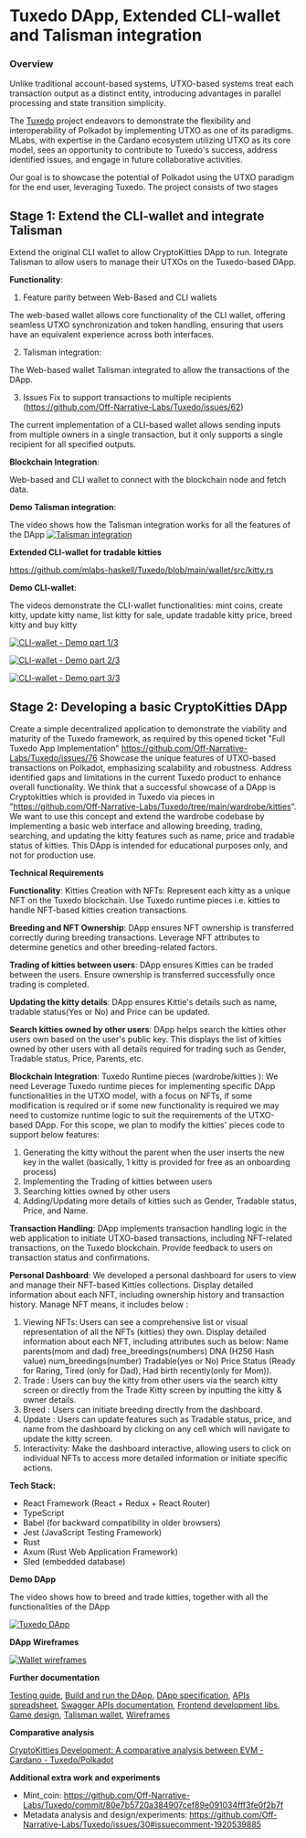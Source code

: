 # Tuxedo DApp, Extended CLI-wallet and Talisman integration

### Overview

Unlike traditional account-based systems, UTXO-based systems treat each transaction output as a distinct entity, introducing advantages in parallel processing and state transition simplicity.

The [Tuxedo](https://github.com/Off-Narrative-Labs/Tuxedo) project endeavors to demonstrate the flexibility and interoperability of Polkadot by implementing UTXO as one of its paradigms. MLabs, with expertise in the Cardano ecosystem utilizing UTXO as its core model, sees an opportunity to contribute to Tuxedo's success, address identified issues, and engage in future collaborative activities.

Our goal is to showcase the potential of Polkadot using the UTXO paradigm for the end user, leveraging Tuxedo. The project consists of two stages

## Stage 1: Extend the CLI-wallet and integrate Talisman

Extend the original CLI wallet to allow CryptoKitties DApp to run. Integrate Talisman to allow users to manage their UTXOs on the Tuxedo-based DApp.

**Functionality**:

1. Feature parity between Web-Based and CLI wallets
   
The web-based wallet allows core functionality of the CLI wallet, offering seamless UTXO synchronization and token handling, ensuring that users have an equivalent experience across both interfaces.

2. Talisman integration:

The Web-based wallet Talisman integrated to allow the transactions of the DApp.

3. Issues Fix to support transactions to multiple recipients (<https://github.com/Off-Narrative-Labs/Tuxedo/issues/62>)
   
The current implementation of a CLI-based wallet allows sending inputs from multiple owners in a single transaction, but it only supports a single recipient for all specified outputs.


**Blockchain Integration**:

Web-based and CLI wallet to connect with the blockchain node and fetch data.

**Demo Talisman integration**:

The video shows how the Talisman integration works for all the features of the DApp
[![Talisman integration](https://lh3.googleusercontent.com/fife/ALs6j_H0alrnYohHiTA8-ba66gKTIanTJEIpqpG3a_BypxrYF4x9RqyuEOPPNMFG2klmzx_XO41vzLjZozlEl-c6JSINV3tselBbCUq80lasnGIvlRQoHvv1btt7w2VJ5X3MpjKZvbTooqm-AjNfBnAOy8iNXOOKsfRVjoRAoTHrDQ1P6d7gHvo9lQk8Yxui-8LYIt4qr-IEgzD4GPxMkP--8AAuLqgn3I0uQxRxcYq5VaO1wmW9_6wU8E2Vw2xv95uipUoG4Jiw1UPosWKFExrBCdO1D_pAwknRpS5KXAuJl3zbmgbkiEZ4Z77eO-fwSqjC-YA_MWWYWj4ubG6avZQG3Jt4d-TNIrLKRXjj-o-eOR3D0HDuMgHSofDnLCs6PnvQ0MyGuYjW4aw96TD7GVrLclseyzgvR5NbFSdF8Vp9woxc2Ve8Tyx-cZJgEy6AhIW2Zn-588nFm3PXus4zgI-D41SbFgH8-iRiGsYUlUS1tlxbIELvMBznqVSQSpOJIeFidhwnnP12EC5qkK9RjTmhEbTlmEI6AhpiXwkX6zUv_awLSN58lKJmFDhozhx1HEvtKhdg_B9t6exLhGeB7LbU9KvueWIgxXC5Ey7Ijn-DvjyRf78Rp35pAb_n9Ucelz4cgXffawjo4D4B76wAT6fV-ILjfvsPN1JTAf_vJu9-LjLf-OqjUpuYbYBK1Ve7Yo1c1jfNimGTZFhYihLx62LK6dnf_PT-Nn_pucGCUgjbMDuZkEccjhDhjxwM6wz0Uj8mVQ_OE4UNv-vm1QqkNSSDw5tgRxI7v-_XSSPLGc1LoC0WanUI9LswnW2SovLw0nmJqMngCYUdOjSFLrTunEP80mZVpVhjjJeBsE-nIEUwCDMgs49YwSgwRn3RZoF10_lnpNwj3dP0uA7OCi8SdAeNzbk1btpZoI7hWwQ09ugejTJ46HMDd91FFxHWguxWY7YPTQmbcNk1ZOG0I5bB0A9pzGrJXnDj4OgonDxnsvtvsar8FhkE8YZkVUF5eWHw-llYnJFF9EE_D9OdtzZtQYd3QOLfksEwdCW4p_PBAltns3GPrL7Uuhqe-JsImwSS_vv2xssdL4TjosEQgHRSlw2c6bpeUJ9fU0xewnqaZJxy0m6J22AkQfBaanld9dZjtMVnV7XR4kmEzqqxxfVeqhWdrnY9azZKl46TP8DQRb_iCa0qVVY9GlUTC7slbAc0yCbcqzbwtk-jbLOfvy1FElL0htffkxOia5V8iJ5xY6U50ILipEHWqk3arZkwIhiY89xa1Q2zZvgMEW1MyGl25BByo1wUMRwMXJc6Q0OjRcOFWOC-png_Moa8W2joTxAfOLxiX6uqo21SNaZVO5TuRcK_LeyXW1H1QB2lJ3mzQU_NEA_6MVoWKsrmV7sfYu8pyGdH77FPge7w5Bk7W11wihECRVX-BMeCXor-inldO5UaaIlDglzsDyPhcLH0AohVxNJ1PPFUXverO70p5mm8U3m-u1qK4E63_Wjt3uejOr2XP5zh_IZzYCiH6vkGyRFdu2AN06rXBBMqbU-Dd_648D1VN-eU_0zhdv7rZ6yIYucguK8nkyzk-syV6b4xsWFJrNCT0YyFkDGvuTc)](https://www.loom.com/share/e1270ecea79a4689aff5732e8acfae14)

**Extended CLI-wallet for tradable kitties**

<https://github.com/mlabs-haskell/Tuxedo/blob/main/wallet/src/kitty.rs>

**Demo CLI-wallet**:

The videos demonstrate the CLI-wallet functionalities: mint coins, create kitty, update kitty name, list kitty for sale, update tradable kitty price, breed kitty and buy kitty

[![CLI-wallet - Demo part 1/3](https://i.ytimg.com/vi/Mom3BV_HozY/hqdefault.jpg)](https://youtu.be/Mom3BV_HozY)

[![CLI-wallet - Demo part 2/3](https://i.ytimg.com/vi/GfyiBW1XFW0/hqdefault.jpg)](https://youtu.be/GfyiBW1XFW0)

[![CLI-wallet - Demo part 3/3](https://i.ytimg.com/vi/1T2oE0bfaCQ/hqdefault.jpg)](https://youtu.be/1T2oE0bfaCQ)


## Stage 2: Developing a basic CryptoKitties DApp

Create a simple decentralized application to demonstrate the viability and maturity of the Tuxedo framework, as required by this opened ticket  "Full Tuxedo App Implementation" <https://github.com/Off-Narrative-Labs/Tuxedo/issues/76>
Showcase the unique features of UTXO-based transactions on Polkadot, emphasizing scalability and robustness.
Address identified gaps and limitations in the current Tuxedo product to enhance overall functionality.
We think that a successful showcase of a DApp is Cryptokitties which is provided in Tuxedo via pieces in "<https://github.com/Off-Narrative-Labs/Tuxedo/tree/main/wardrobe/kitties>".
We want to use this concept and extend the wardrobe codebase by implementing a basic web interface and allowing breeding, trading, searching, and updating the kitty features such as name, price and tradable status of kitties.
This DApp is intended for educational purposes only, and not for production use.

**Technical Requirements**

**Functionality**:
Kitties Creation with NFTs:
Represent each kitty as a unique NFT on the Tuxedo blockchain.
Use Tuxedo runtime pieces i.e. kitties to handle NFT-based kitties creation transactions.

**Breeding and NFT Ownership**:
DApp ensures NFT ownership is transferred correctly during breeding transactions.
Leverage NFT attributes to determine genetics and other breeding-related factors.

**Trading of kitties between users**:
DApp ensures Kitties can be traded between the users.
Ensure ownership is transferred successfully once trading is completed.

**Updating the kitty details**:
DApp ensures Kittie's details such as name, tradable status(Yes or No) and Price can be updated.

**Search kitties owned by other users**:
DApp helps search the kitties other users own based on the user's public key.
This displays the list of kitties owned by other users with all details required for trading such as Gender, Tradable status, Price, Parents, etc.

**Blockchain Integration**:
Tuxedo Runtime pieces (wardrobe/kitties ):
We need Leverage Tuxedo runtime pieces for implementing specific DApp functionalities in the UTXO model, with a focus on NFTs, if some modification is required or if some new functionality is required we may need to customize runtime logic to suit the requirements of the UTXO-based DApp.
For this scope, we plan to modify the kitties' pieces code to support below features:

1. Generating the kitty without the parent when the user inserts the new key in the wallet (basically, 1 kitty is provided for free as an onboarding process)
2. Implementing the Trading of kitties between users
3. Searching kitties owned by other users
4. Adding/Updating more details of kitties such as Gender, Tradable status, Price, and Name.

**Transaction Handling**:
DApp implements transaction handling logic in the web application to initiate UTXO-based transactions, including NFT-related transactions, on the Tuxedo blockchain.
Provide feedback to users on transaction status and confirmations.

**Personal Dashboard**:
We developed a personal dashboard for users to view and manage their NFT-based Kitties collections.
Display detailed information about each NFT, including ownership history and transaction history.
Manage NFT means, it includes below :

1. Viewing NFTs:
   Users can see a comprehensive list or visual representation of all the NFTs (kitties) they own.
   Display detailed information about each NFT, including attributes such as below:
   Name
   parents(mom and dad)
   free_breedings(numbers)
   DNA (H256 Hash value)
   num_breedings(number)
   Tradable(yes or No)
   Price
   Status (Ready for Raring, Tired (only for Dad), Had birth recently(only for Mom)).
2. Trade :
    Users can buy the kitty from other users via the search kitty screen or directly from the Trade Kitty screen by inputting the kitty & owner details.
3. Breed :
    Users can initiate breeding directly from the dashboard.
4. Update :
    Users can update features such as Tradable status, price, and name from the dashboard by clicking on any cell which will navigate to update the kitty screen.
5. Interactivity:
   Make the dashboard interactive, allowing users to click on individual NFTs to access more detailed information or initiate specific actions.

**Tech Stack:**

- React Framework (React + Redux + React Router)
- TypeScript 
- Babel (for backward compatibility in older browsers)
- Jest (JavaScript Testing Framework)
- Rust
- Axum (Rust Web Application Framework)
- Sled (embedded database)

**Demo DApp**

The video shows how to breed and trade kitties, together with all the functionalities of the DApp

[![Tuxedo DApp](https://lh3.googleusercontent.com/fife/ALs6j_GRmMkT9yNmSG5kaKdLa88zqK-5hgYvSEMCOB-qN6slEOY1qXpEWqLifkCz0ThIf80vyvjoyjnXPSUvl0BY7utO7FRYMrRaas-Y6OupQIeazbqZ7W76UVmJvU6297uHThvMl945BKMQwVykOHmBTsmmDl_GqWwbZ5QjW0vO_z2GOerml4430DuW5kG81SYqlx8GGGaoxwPNfbx38nYQWzyF2NCSt4ENSZNWFQySwo_cMnpzJcoGHkwxe3GCAdfv4SA018CtU3RghwVq0JT8-CcRwZyfiPpkiQeNH1R7w8TkHbxpWZchDryCY3zITeXsEP8Q9GO5ye-egi-TadAelazLI4dRvqz64X8WuNstZO1vTCMTGYMKo-rRSzdgp19bx8woQmVZz1FvClTCAdO1gp_mxYRmkBNSX6jOHB8tWiHNSvVAqYGkhQ0eLedbaOnyW6v_uBsBp7q33dx1MCQi3aJnVoXLBmV18dwRdU70VUQMrhPfTdeFA61YZ4Hh3cZ6akm3Gn8vuRWn7Kco0sLb_4fRwMfqH4cB8vyNttsovr0mAS_tgWEl6chdut4i0IlWjQYh_Mqj-l3qOn1A-ftb6gHxlVVzJAXAkg8I1NFkEsBZ9m04K5tKWXsWADtHAEU8r6fAXicBCOaXLca50oODHkvVBMQ5H-ow2x3tuwt0IxzufmOU2Ydm9RSjh9wmUluPnt3eKotfwKzWdPR1l-IivomYKOtTCS7ih7cddDpXd6P3_71OegKmwrrpwXYm-yj1Nhb5raDwj4wF2h2V12KmqTmgBxIZtWBKD23rfj8Pf8XVHaN-vGuBvt-RUnrx2M0dWxD8wzUZUnjRpZAqSsHfsrNHHlTr2JyTGhifukbaoloTzRcvR_2DwbdjslcHZlSmRm_G-R_84R9JgOuU12lJoOf-H6qaok6SYcle9xcEudzVoG3U0YiyFhdJzJz7fPQ76nYCzaTa_P8aZT9UGdr6YzsnLypOzYS_3kqAZJGfyiqgj101ylxAvXSE4IS0_NlymVY50Vt4au4PmPFz_CbAYObMVScW9wsplamggFmf2hdUXexNBihurRJNmwXxtF2OE607OF7l-9ZNh2bVrBtFC5czoPeXYHCISG8ghI-eR1AhqZEJ-dQwiz25OvZutSqYwXyBRo0ysxXekcgqarKN6HX5hmrdJlFrcwWWVdYNknhC6q-llw8hAmuvHS7g_-bwQqVL1vE0z7-vpEmC2Mt3q-sXzHC5WOviI2VLWjstGTTSxdv-9IvmTyLU24pSFw86J5-AaVczcLVcPrZaOCYcyE6Au307bNdeqEkSTYxkEA2D0QcYjIzrNmJR2rrwnb2Vn259aORlb1rcNGm2-_pglwkmU4k5rTF2bhXrvYNmDrFsL-EL3Zu54MTJ_FqTSYdoA5gb4YybwVDItBExUJX-Ze4hM5CzvlHE6XQrPTmLD0DXwMzjW7KWEj7UGL54EEDH4Vt1e2DBTfxum8qCglZc9BBXK63IovusDVGzYXPMZvqDbN2gKYJ2GjlbNrpIU-pgg9JMtWJyTwmjy1NRhjhQFrAQuR5CNYcXETpip0-a4mIvpYMJSyF_By70rbtbaQ7Vy2URBbK-kRrd=w1802-h1097)](https://www.loom.com/share/4445b97dddd8447c8ccafa3b9cea6bb6)


**DApp Wireframes**

[![Wallet wireframes](https://lh3.googleusercontent.com/d/1dCr5Wwi0L-fGPdwAQGFPDhmTeBQYPDy1=w3692-h1932-iv1)](https://drive.google.com/file/d/1dCr5Wwi0L-fGPdwAQGFPDhmTeBQYPDy1/view?usp=sharing)


**Further documentation**

[Testing guide](https://github.com/mlabs-haskell/TuxedoDapp/blob/master/Testing_Guide.md), [Build and run the DApp](https://github.com/mlabs-haskell/TuxedoDapp/wiki/Build-and-run-the-project), [DApp specification](https://github.com/mlabs-haskell/TuxedoDapp/wiki/DApp-specification), [APIs spreadsheet](https://github.com/mlabs-haskell/TuxedoDapp/wiki/APIs-spreadsheet), [Swagger APIs documentation](https://github.com/mlabs-haskell/TuxedoDapp/blob/master/openapi.yaml), [Frontend development libs](https://github.com/mlabs-haskell/TuxedoDapp/wiki/Frontend-development-libs), [Game design](https://github.com/mlabs-haskell/TuxedoDapp/wiki/Game-design), [Talisman wallet](https://github.com/mlabs-haskell/TuxedoDapp/wiki/Talisman-wallet), [Wireframes](https://github.com/mlabs-haskell/TuxedoDapp/wiki/Wireframes) 


**Comparative analysis**

[CryptoKitties Development: A comparative analysis between EVM - Cardano - Tuxedo/Polkadot](https://docs.google.com/document/d/1kdYA9Jd100p91t9okjYncLZw_Qn6guo2Bm032mko3DU)


**Additional extra work and experiments**

- Mint_coin: <https://github.com/Off-Narrative-Labs/Tuxedo/commit/80e7b5720a384907cef89e091034fff3fe0f2b7f>
- Metadata analysis and design/experiments: <https://github.com/Off-Narrative-Labs/Tuxedo/issues/30#issuecomment-1920539885>

